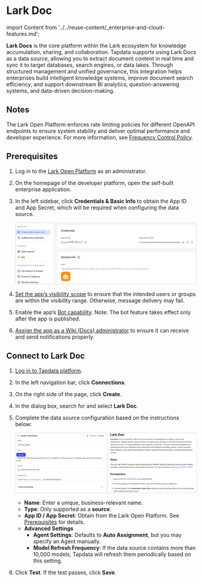 # Lark Doc

import Content from '../../reuse-content/_enterprise-and-cloud-features.md';

<Content />

**Lark Docs** is the core platform within the Lark ecosystem for knowledge accumulation, sharing, and collaboration. Tapdata supports using Lark Docs as a data source, allowing you to extract document content in real time and sync it to target databases, search engines, or data lakes.
Through structured management and unified governance, this integration helps enterprises build intelligent knowledge systems, improve document search efficiency, and support downstream BI analytics, question-answering systems, and data-driven decision-making.

## Notes

The Lark Open Platform enforces rate limiting policies for different OpenAPI endpoints to ensure system stability and deliver optimal performance and developer experience. For more information, see [Frequency Control Policy](https://open.feishu.cn/document/server-docs/api-call-guide/frequency-control).

## Prerequisites

1. Log in to the [Lark Open Platform](https://open.feishu.cn/app) as an administrator.

2. On the homepage of the developer platform, open the self-built enterprise application.

3. In the left sidebar, click **Credentials & Basic Info** to obtain the App ID and App Secret, which will be required when configuring the data source.

   ![img](../../images/obtain_feishu_app_ak2.png)

4. [Set the app’s visibility scope](https://open.feishu.cn/document/develop-process/test-and-release-app/availability) to ensure that the intended users or groups are within the visibility range. Otherwise, message delivery may fail.

5. Enable the app’s [Bot capability](https://open.feishu.cn/document/uAjLw4CM/ugTN1YjL4UTN24CO1UjN/trouble-shooting/how-to-enable-bot-ability). Note: The bot feature takes effect only after the app is published.

6. [Assign the app as a Wiki (Docs) administrator](https://open.feishu.cn/document/server-docs/docs/wiki-v2/wiki-qa#b5da330b) to ensure it can receive and send notifications properly.

## Connect to Lark Doc

1. [Log in to Tapdata platform](../../user-guide/log-in.md).

2. In the left navigation bar, click **Connections**.

3. On the right side of the page, click **Create**.

4. In the dialog box, search for and select **Lark Doc**.

5. Complete the data source configuration based on the instructions below:

   ![Lark Doc Connection Settings](../../images/lark-doc_connection_setting.png)

   - **Name**: Enter a unique, business-relevant name.
   - **Type**: Only supported as a **source**.
   - **App ID / App Secret**: Obtain from the Lark Open Platform. See [Prerequisites](#prerequisite) for details.
   - **Advanced Settings**
     - **Agent Settings**: Defaults to **Auto Assignment**, but you may specify an Agent manually.
     - **Model Refresh Frequency**: If the data source contains more than 10,000 models, Tapdata will refresh them periodically based on this setting.

6. Click **Test**. If the test passes, click **Save**.
